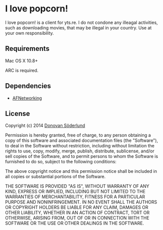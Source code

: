 # I love popcorn!

I love popcorn! is a client for yts.re. I do not condone any illeagal activities, such as downloading movies, that may be illegal in your country. Use at your own responsibility.

## Requirements

Mac OS X 10.8+

ARC is required.

## Dependencies

* [AFNetworking](https://github.com/AFNetworking/AFNetworking)

## License

Copyright (c) 2014 [Donovan Söderlund](http://donovan.se)

Permission is hereby granted, free of charge, to any person obtaining a copy
of this software and associated documentation files (the "Software"), to deal
in the Software without restriction, including without limitation the rights
to use, copy, modify, merge, publish, distribute, sublicense, and/or sell
copies of the Software, and to permit persons to whom the Software is
furnished to do so, subject to the following conditions:

The above copyright notice and this permission notice shall be included in
all copies or substantial portions of the Software.

THE SOFTWARE IS PROVIDED "AS IS", WITHOUT WARRANTY OF ANY KIND, EXPRESS OR
IMPLIED, INCLUDING BUT NOT LIMITED TO THE WARRANTIES OF MERCHANTABILITY,
FITNESS FOR A PARTICULAR PURPOSE AND NONINFRINGEMENT. IN NO EVENT SHALL THE
AUTHORS OR COPYRIGHT HOLDERS BE LIABLE FOR ANY CLAIM, DAMAGES OR OTHER
LIABILITY, WHETHER IN AN ACTION OF CONTRACT, TORT OR OTHERWISE, ARISING FROM,
OUT OF OR IN CONNECTION WITH THE SOFTWARE OR THE USE OR OTHER DEALINGS IN
THE SOFTWARE.